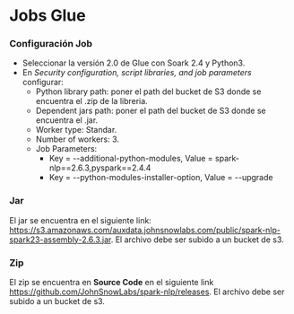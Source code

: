 # Jobs Glue

### Configuración Job
- Seleccionar la versión 2.0 de Glue con Soark 2.4 y Python3.
- En *Security configuration, script libraries, and job parameters* configurar:
  -  Python library path: poner el path del bucket de S3 donde se encuentra el .zip de la libreria.
  - Dependent jars path: poner el path del bucket de S3 donde se encuentra el .jar.
  - Worker type: Standar.
  - Number of workers: 3.
  - Job Parameters: 
    - Key = --additional-python-modules, Value = spark-nlp==2.6.3,pyspark==2.4.4
    - Key = --python-modules-installer-option, Value = --upgrade

### Jar
El jar se encuentra en el siguiente link: https://s3.amazonaws.com/auxdata.johnsnowlabs.com/public/spark-nlp-spark23-assembly-2.6.3.jar. El archivo debe ser subido a un bucket de s3.

### Zip
El zip se encuentra en **Source Code** en el siguiente link https://github.com/JohnSnowLabs/spark-nlp/releases. El archivo debe ser subido a un bucket de s3.
